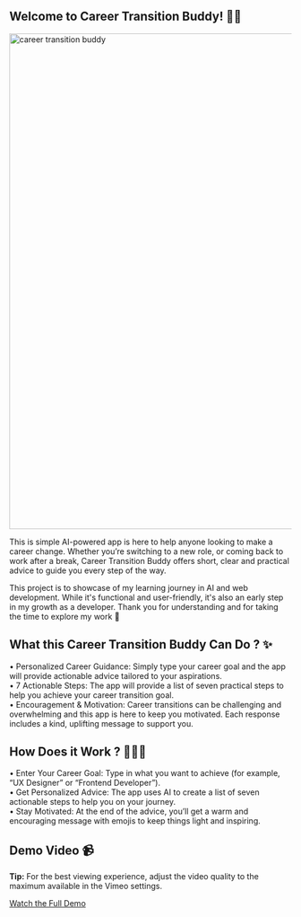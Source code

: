 ## Welcome to Career Transition Buddy! 🚀🤖

<img width="883" alt="career transition buddy" src="https://github.com/user-attachments/assets/585b9dae-7d3f-4d1d-9157-72759f8ac02b" /> <br>

This is simple AI-powered app is here to help anyone looking to make a career change. Whether you’re switching to a new role, or coming back to work after a break, Career Transition Buddy offers short, clear and practical advice to guide you every step of the way. 

This project is to showcase of my learning journey in AI and web development. While it's functional and user-friendly, it's also an early step in my growth as a developer. 
Thank you for understanding and for taking the time to explore my work 🙂

## What this Career Transition Buddy Can Do ? ✨
• Personalized Career Guidance: Simply type your career goal and the app will provide actionable advice tailored to your aspirations. <br>
• 7 Actionable Steps: The app will provide a list of seven practical steps to help you achieve your career transition goal. <br>
• Encouragement & Motivation: Career transitions can be challenging and overwhelming and this app is here to keep you motivated. Each response includes a kind, uplifting message to support you.

## How Does it Work ? 👩🏻‍💻
• Enter Your Career Goal: Type in what you want to achieve (for example, “UX Designer” or “Frontend Developer”). <br>
• Get Personalized Advice: The app uses AI to create a list of seven actionable steps to help you on your journey. <br>
• Stay Motivated: At the end of the advice, you’ll get a warm and encouraging message with emojis to keep things light and inspiring. <br>
  
## Demo Video 📹
**Tip:** For the best viewing experience, adjust the video quality to the maximum available in the Vimeo settings.

[Watch the Full Demo](https://vimeo.com/1049304193)
